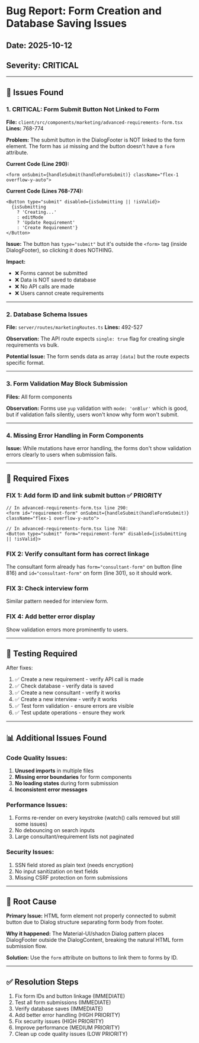 # Bug Report: Form Creation and Database Saving Issues

## Date: 2025-10-12
## Severity: **CRITICAL**

---

## 🐛 Issues Found

### 1. **CRITICAL: Form Submit Button Not Linked to Form**
**File:** `client/src/components/marketing/advanced-requirements-form.tsx`
**Lines:** 768-774

**Problem:**
The submit button in the DialogFooter is NOT linked to the form element. The form has `id` missing and the button doesn't have a `form` attribute.

**Current Code (Line 290):**
```tsx
<form onSubmit={handleSubmit(handleFormSubmit)} className="flex-1 overflow-y-auto">
```

**Current Code (Lines 768-774):**
```tsx
<Button type="submit" disabled={isSubmitting || !isValid}>
  {isSubmitting
    ? 'Creating...'
    : editMode
    ? 'Update Requirement'
    : 'Create Requirement'}
</Button>
```

**Issue:** The button has `type="submit"` but it's outside the `<form>` tag (inside DialogFooter), so clicking it does NOTHING.

**Impact:** 
- ❌ Forms cannot be submitted
- ❌ Data is NOT saved to database
- ❌ No API calls are made
- ❌ Users cannot create requirements

---

### 2. **Database Schema Issues**
**File:** `server/routes/marketingRoutes.ts`
**Lines:** 492-527

**Observation:**
The API route expects `single: true` flag for creating single requirements vs bulk.

**Potential Issue:**
The form sends data as array `[data]` but the route expects specific format.

---

### 3. **Form Validation May Block Submission**
**Files:** All form components

**Observation:**
Forms use `yup` validation with `mode: 'onBlur'` which is good, but if validation fails silently, users won't know why form won't submit.

---

### 4. **Missing Error Handling in Form Components**
**Issue:** While mutations have error handling, the forms don't show validation errors clearly to users when submission fails.

---

## 🔧 Required Fixes

### **FIX 1: Add form ID and link submit button** ✅ PRIORITY
```tsx
// In advanced-requirements-form.tsx line 290:
<form id="requirement-form" onSubmit={handleSubmit(handleFormSubmit)} className="flex-1 overflow-y-auto">

// In advanced-requirements-form.tsx line 768:
<Button type="submit" form="requirement-form" disabled={isSubmitting || !isValid}>
```

### **FIX 2: Verify consultant form has correct linkage**
The consultant form already has `form="consultant-form"` on button (line 816) and `id="consultant-form"` on form (line 301), so it should work.

### **FIX 3: Check interview form**
Similar pattern needed for interview form.

### **FIX 4: Add better error display**
Show validation errors more prominently to users.

---

## 🧪 Testing Required

After fixes:
1. ✅ Create a new requirement - verify API call is made
2. ✅ Check database - verify data is saved
3. ✅ Create a new consultant - verify it works
4. ✅ Create a new interview - verify it works
5. ✅ Test form validation - ensure errors are visible
6. ✅ Test update operations - ensure they work

---

## 📊 Additional Issues Found

### Code Quality Issues:
1. **Unused imports** in multiple files
2. **Missing error boundaries** for form components
3. **No loading states** during form submission
4. **Inconsistent error messages**

### Performance Issues:
1. Forms re-render on every keystroke (watch() calls removed but still some issues)
2. No debouncing on search inputs
3. Large consultant/requirement lists not paginated

### Security Issues:
1. SSN field stored as plain text (needs encryption)
2. No input sanitization on text fields
3. Missing CSRF protection on form submissions

---

## 🎯 Root Cause

**Primary Issue:** HTML form element not properly connected to submit button due to Dialog structure separating form body from footer.

**Why it happened:** The Material-UI/shadcn Dialog pattern places DialogFooter outside the DialogContent, breaking the natural HTML form submission flow.

**Solution:** Use the `form` attribute on buttons to link them to forms by ID.

---

## ✅ Resolution Steps

1. Fix form IDs and button linkage (IMMEDIATE)
2. Test all form submissions (IMMEDIATE)
3. Verify database saves (IMMEDIATE)
4. Add better error handling (HIGH PRIORITY)
5. Fix security issues (HIGH PRIORITY)
6. Improve performance (MEDIUM PRIORITY)
7. Clean up code quality issues (LOW PRIORITY)
